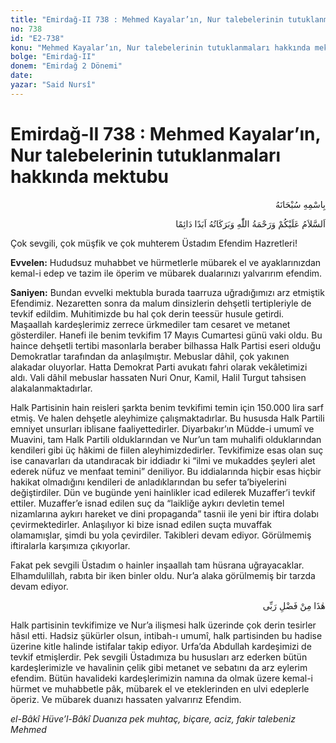 ```yaml
---
title: "Emirdağ-II 738 : Mehmed Kayalar’ın, Nur talebelerinin tutuklanmaları hakkında mektubu"
no: 738
id: "E2-738"
konu: "Mehmed Kayalar’ın, Nur talebelerinin tutuklanmaları hakkında mektubu"
bolge: "Emirdağ-II"
donem: "Emirdağ 2 Dönemi"
date: 
yazar: "Said Nursî"
---
```


# Emirdağ-II 738 : Mehmed Kayalar’ın, Nur talebelerinin tutuklanmaları hakkında mektubu

<p class="arabic" dir="rtl" title="Meal: “Her türlü noksan sıfatlardan yüce olan Allah’ın adıyla.”">بِاسْمِهِ سُبْحَانَهُ</p>

<p class="arabic" dir="rtl" title="Meal: “Allah’ın selâmı, rahmeti ve bereketleri, ebedî ve dâimî olarak üzerinize olsun.”">اَلسَّلاَمُ عَلَيْكُمْ وَرَحْمَةُ اللّٰهِ وَبَرَكَاتُهُ اَبَدًا دَائِمًا</p>

Çok sevgili, çok müşfik ve çok muhterem Üstadım Efendim Hazretleri!

**Evvelen:** Hududsuz muhabbet ve hürmetlerle mübarek el ve ayaklarınızdan kemal-i edep ve tazim ile öperim ve mübarek dualarınızı yalvarırım efendim.

**Saniyen:** Bundan evvelki mektubla burada taarruza uğradığımızı arz etmiştik Efendimiz. Nezaretten sonra da malum dinsizlerin dehşetli tertipleriyle de tevkif edildim. Muhitimizde bu hal çok derin teessür husule getirdi. Maşaallah kardeşlerimiz zerrece ürkmediler tam cesaret ve metanet gösterdiler. Hanefi ile benim tevkifim 17 Mayıs Cumartesi günü vaki oldu. Bu haince dehşetli tertibi masonlarla beraber bilhassa Halk Partisi eseri olduğu Demokratlar tarafından da anlaşılmıştır. Mebuslar dâhil, çok yakınen alakadar oluyorlar. Hatta Demokrat Parti avukatı fahri olarak vekâletimizi aldı. Vali dâhil mebuslar hassaten Nuri Onur, Kamil, Halil Turgut tahsisen alakalanmaktadırlar.

Halk Partisinin hain reisleri şarkta benim tevkifimi temin için 150.000 lira sarf etmiş. Ve halen dehşetle aleyhimize çalışmaktadırlar. Bu hususda Halk Partili emniyet unsurları iblisane faaliyettedirler. Diyarbakır’ın Müdde-i umumî ve Muavini, tam Halk Partili olduklarından ve Nur’un tam muhalifi olduklarından kendileri gibi üç hâkimi de fiilen aleyhimizdedirler. Tevkifimize esas olan suç ise canavarları da utandıracak bir iddiadır ki “ilmi ve mukaddes şeyleri alet ederek nüfuz ve menfaat temini” deniliyor. Bu iddialarında hiçbir esas hiçbir hakikat olmadığını kendileri de anladıklarından bu sefer ta’biyelerini değiştirdiler. Dün ve bugünde yeni hainlikler icad edilerek Muzaffer’i tevkif ettiler. Muzaffer’e isnad edilen suç da “laikliğe aykırı devletin temel nizamlarına aykırı hareket ve dini propaganda” tasnii ile yeni bir iftira dolabı çevirmektedirler. Anlaşılıyor ki bize isnad edilen suçta muvaffak olamamışlar, şimdi bu yola çevirdiler. Takibleri devam ediyor. Görülmemiş iftiralarla karşımıza çıkıyorlar.

Fakat pek sevgili Üstadım o hainler inşaallah tam hüsrana uğrayacaklar. Elhamdulillah, rabıta bir iken binler oldu. Nur’a alaka görülmemiş bir tarzda devam ediyor.

<p class="arabic" dir="rtl" title="Meal: “Bu Rabbimin bir fazlıdır.” [Neml Sûresi, 27:40]">هٰذَا مِنْ فَضْلِ رَبِّى</p>

Halk partisinin tevkifimize ve Nur’a ilişmesi halk üzerinde çok derin tesirler hâsıl etti. Hadsiz şükürler olsun, intibah-ı umumî, halk partisinden bu hadise üzerine kitle halinde istifalar takip ediyor. Urfa’da Abdullah kardeşimizi de tevkif etmişlerdir. Pek sevgili Üstadımıza bu hususları arz ederken bütün kardeşlerimizle ve havalinin çelik gibi metanet ve sebatını da arz eylerim efendim. Bütün havalideki kardeşlerimizin namına da olmak üzere kemal-i hürmet ve muhabbetle pâk, mübarek el ve eteklerinden en ulvi edeplerle öperiz. Ve mübarek duanızı hassaten yalvarırız Efendim.

*el-Bâkî Hüve’l-Bâkî*
*Duanıza pek muhtaç, biçare, aciz, fakir talebeniz*
*Mehmed*
